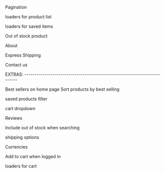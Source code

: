 Pagination

loaders for product list

loaders for saved items

Out of stock product

About

Express Shipping

Contact us

EXTRAS: --------------------------------------------------------------------------

Best sellers on home page
Sort products by best selling

saved products filter

cart dropdown

Reviews

Include out of stock when searching

shipping options

Currencies

Add to cart when logged in

loaders for cart
